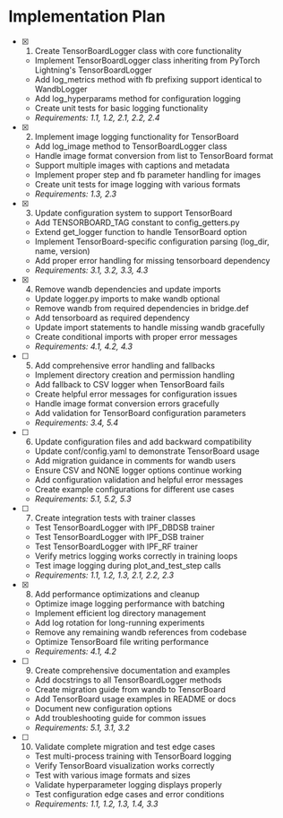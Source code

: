 # Implementation Plan

- [x] 1. Create TensorBoardLogger class with core functionality






  - Implement TensorBoardLogger class inheriting from PyTorch Lightning's TensorBoardLogger
  - Add log_metrics method with fb prefixing support identical to WandbLogger
  - Add log_hyperparams method for configuration logging
  - Create unit tests for basic logging functionality
  - _Requirements: 1.1, 1.2, 2.1, 2.2, 2.4_

- [x] 2. Implement image logging functionality for TensorBoard






  - Add log_image method to TensorBoardLogger class
  - Handle image format conversion from list to TensorBoard format
  - Support multiple images with captions and metadata
  - Implement proper step and fb parameter handling for images
  - Create unit tests for image logging with various formats
  - _Requirements: 1.3, 2.3_

- [x] 3. Update configuration system to support TensorBoard




  - Add TENSORBOARD_TAG constant to config_getters.py
  - Extend get_logger function to handle TensorBoard option
  - Implement TensorBoard-specific configuration parsing (log_dir, name, version)
  - Add proper error handling for missing tensorboard dependency
  <!-- - Create unit tests for configuration parsing -->
  - _Requirements: 3.1, 3.2, 3.3, 4.3_

- [x] 4. Remove wandb dependencies and update imports
  - Update logger.py imports to make wandb optional
  - Remove wandb from required dependencies in bridge.def
  - Add tensorboard as required dependency
  - Update import statements to handle missing wandb gracefully
  - Create conditional imports with proper error messages
  - _Requirements: 4.1, 4.2, 4.3_

- [ ] 5. Add comprehensive error handling and fallbacks
  - Implement directory creation and permission handling
  - Add fallback to CSV logger when TensorBoard fails
  - Create helpful error messages for configuration issues
  - Handle image format conversion errors gracefully
  - Add validation for TensorBoard configuration parameters
  - _Requirements: 3.4, 5.4_

- [ ] 6. Update configuration files and add backward compatibility
  - Update conf/config.yaml to demonstrate TensorBoard usage
  - Add migration guidance in comments for wandb users
  - Ensure CSV and NONE logger options continue working
  - Add configuration validation and helpful error messages
  - Create example configurations for different use cases
  - _Requirements: 5.1, 5.2, 5.3_

- [ ] 7. Create integration tests with trainer classes
  - Test TensorBoardLogger with IPF_DBDSB trainer
  - Test TensorBoardLogger with IPF_DSB trainer  
  - Test TensorBoardLogger with IPF_RF trainer
  - Verify metrics logging works correctly in training loops
  - Test image logging during plot_and_test_step calls
  - _Requirements: 1.1, 1.2, 1.3, 2.1, 2.2, 2.3_

- [x] 8. Add performance optimizations and cleanup
  - Optimize image logging performance with batching
  - Implement efficient log directory management
  - Add log rotation for long-running experiments
  - Remove any remaining wandb references from codebase
  - Optimize TensorBoard file writing performance
  - _Requirements: 4.1, 4.2_

- [ ] 9. Create comprehensive documentation and examples
  - Add docstrings to all TensorBoardLogger methods
  - Create migration guide from wandb to TensorBoard
  - Add TensorBoard usage examples in README or docs
  - Document new configuration options
  - Add troubleshooting guide for common issues
  - _Requirements: 5.1, 3.1, 3.2_

- [ ] 10. Validate complete migration and test edge cases
  - Test multi-process training with TensorBoard logging
  - Verify TensorBoard visualization works correctly
  - Test with various image formats and sizes
  - Validate hyperparameter logging displays properly
  - Test configuration edge cases and error conditions
  - _Requirements: 1.1, 1.2, 1.3, 1.4, 3.3_